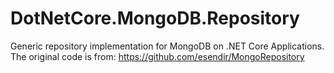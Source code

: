 # DotNetCore.MongoDB.Repository

Generic repository implementation for MongoDB on .NET Core Applications. The original code is from: https://github.com/esendir/MongoRepository
